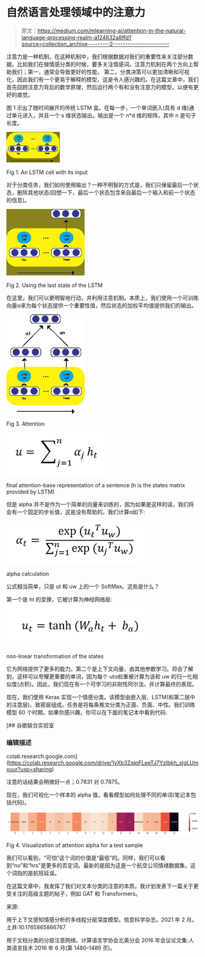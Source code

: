 # 自然语言处理领域中的注意力

> 原文：<https://medium.com/mlearning-ai/attention-in-the-natural-language-processing-realm-a124632a8ffd?source=collection_archive---------2----------------------->

注意力是一种机制，在这种机制中，我们根据数据对我们的重要性来关注部分数据。比如我们在做情感分类的时候，要多关注情感词。注意力机制在两个方向上帮助我们；第一，通常会导致更好的性能，
第二，分类决策可以更加清晰和可视化，因此我们有一个更易于解释的模型，这是令人感兴趣的。在这篇文章中，我们首先回顾注意力背后的数学原理，然后运行两个有和没有注意力的模型，以便有更好的直觉。

图 1 示出了随时间展开的传统 LSTM 盒。在每一步，一个单词嵌入(具有 d 维)通过单元进入，并且一个 s 维状态输出。输出是一个 n*d 维的矩阵，其中 n 是句子长度。

![](img/5e8dee0a6da8ff89929fd5d68473eaaa.png)

Fig 1\. An LSTM cell with its input

对于分类任务，我们如何使用输出？一种不明智的方式是，我们只保留最后一个状态，删除其他状态(回想一下，最后一个状态包含来自最后一个输入和前一个状态的信息)。

![](img/35598ea6dad6cb22de9a7ef2fa463eb9.png)

Fig 2\. Using the last state of the LSTM

在这里，我们可以更明智地行动，并利用注意机制。本质上，我们使用一个可训练向量α来为每个状态提供一个重要性值，然后状态的加权平均值提供我们的输出。

![](img/52503fd0b810626547c04a77692d3efd.png)

Fig 3\. Attention

![](img/7d925b966fb57c1fa29330f94c80697c.png)

final attention-base representation of a sentence (h is the states matrix provided by LSTM)

但是 alpha 并不是作为一个简单的向量来训练的，因为如果是这样的话，我们将会有一个固定的步长值，这是没有帮助的。我们计算α如下:

![](img/9c6ceead354b4adfa904520c25b9e62d.png)

alpha calculation

公式相当简单，只是 ut 和 uw 上的一个 SoftMax。这些是什么？

第一个是 ht 的变换，它被计算为神经网络层:

![](img/c32955186a44a14b428ef41fa85b5ab6.png)

non-linear transformation of the states

它为网络提供了更多的能力。第二个是上下文向量，由其他参数学习。将会了解到，这样可以夸耀更重要的单词，因为每个 utα权重被计算为该和 uw 的归一化相似度(点积)。因此，我们现在有一个可学习的非刚性阿尔法，并计算最终的表现。

现在，我们使用 Keras 实现一个情感分类。该模型由嵌入层、LSTM(和第二层中的注意层)、致密层组成。任务是将每条推文分类为正面、负面、中性。我们训练模型 60 个时期。如果你感兴趣，你可以在下面的笔记本中看到代码:

[](https://colab.research.google.com/drive/1yXb3ZqjpFLeeTJ7YzIbkh_sIgLUmxuur?usp=sharing) [## 谷歌联合实验室

### 编辑描述

colab.research.google.com](https://colab.research.google.com/drive/1yXb3ZqjpFLeeTJ7YzIbkh_sIgLUmxuur?usp=sharing) 

注意的话结果会稍微好一点；0.7831 对 0.7875。

现在，我们可视化一个样本的 alpha 值，看看模型如何处理不同的单词(笔记本包括代码)。

![](img/893db503eda272a037c393c1f32c582f.png)

Fig 4\. Visualization of attention alpha for a test sample

我们可以看到，“可怕”这个词的价值是“最低”的。同样，我们可以看到“no”和“hrs”是更多的否定词。最新的是因为这是一个航空公司情绪数据集，这个词指的是航班延误。

在这篇文章中，我发挥了我们对文本分类的注意的本质。我计划发表下一篇关于更受关注的高级主题的帖子，例如 GAT 和 Transformers。

来源:

用于上下文感知情感分析的多线程分层深度模型。信息科学杂志。2021 年 2 月。土井:10.1765865866767

用于文档分类的分层注意网络。计算语言学协会北美分会 2016 年会议论文集:人类语言技术 2016 年 6 月(第 1480–1489 页)。